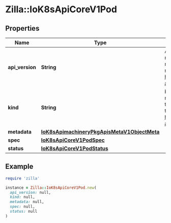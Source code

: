 # Zilla::IoK8sApiCoreV1Pod

## Properties

| Name | Type | Description | Notes |
| ---- | ---- | ----------- | ----- |
| **api_version** | **String** | APIVersion defines the versioned schema of this representation of an object. Servers should convert recognized schemas to the latest internal value, and may reject unrecognized values. More info: https://git.k8s.io/community/contributors/devel/sig-architecture/api-conventions.md#resources | [optional] |
| **kind** | **String** | Kind is a string value representing the REST resource this object represents. Servers may infer this from the endpoint the client submits requests to. Cannot be updated. In CamelCase. More info: https://git.k8s.io/community/contributors/devel/sig-architecture/api-conventions.md#types-kinds | [optional] |
| **metadata** | [**IoK8sApimachineryPkgApisMetaV1ObjectMeta**](IoK8sApimachineryPkgApisMetaV1ObjectMeta.md) |  | [optional] |
| **spec** | [**IoK8sApiCoreV1PodSpec**](IoK8sApiCoreV1PodSpec.md) |  | [optional] |
| **status** | [**IoK8sApiCoreV1PodStatus**](IoK8sApiCoreV1PodStatus.md) |  | [optional] |

## Example

```ruby
require 'zilla'

instance = Zilla::IoK8sApiCoreV1Pod.new(
  api_version: null,
  kind: null,
  metadata: null,
  spec: null,
  status: null
)
```


